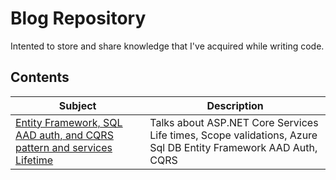 # Blog Repository

Intented to store and share knowledge that I've acquired while writing code.

## Contents
| Subject | Description |
| ----------------------------------------- |------------------------------------------------|
|[Entity Framework, SQL AAD auth, and CQRS pattern and services Lifetime](https://github.com/danespinosa/blog/tree/main/netcore/aspnet/EntityFrameworkWithAzureActiveDirectoryAuth) | Talks about ASP.NET Core Services Life times, Scope validations, Azure Sql DB Entity Framework AAD Auth, CQRS |
